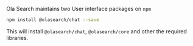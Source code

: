 Ola Search maintains two User interface packages on `npm`

```bash
npm install @olasearch/chat --save
```

This will install `@olasearch/chat`, `@olasearch/core` and other the required libraries.